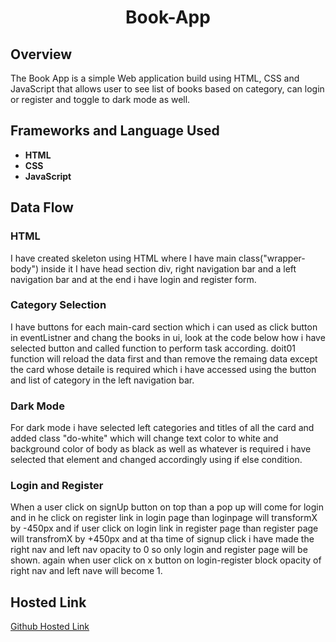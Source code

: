 # <h1 align="center">Book-App</h1>

## Overview

The Book App is a simple Web application build using HTML, CSS and JavaScript that allows user to see list of books based on category, can login or register and toggle to dark mode as well.

## Frameworks and Language Used

- **HTML**
- **CSS**
- **JavaScript**

## Data Flow

### HTML

I have created skeleton using HTML where I have main class("wrapper-body") inside it I have head section div, right navigation bar and a left navigation bar and at the end i have login and register form.

### Category Selection

I have buttons for each main-card section which i can used as click button in eventListner and chang the books in ui, look at the code below how i have selected button and called function to perform task according.
doit01 function will reload the data first and than remove the remaing data except the card whose detaile is required which i have accessed using the button and list of category in the left navigation bar.

### Dark Mode

For dark mode i have selected left categories and titles of all the card and added class "do-white" which will change text color to white and background color of body as black as well as whatever is required i have selected that element and changed accordingly using if else condition.

### Login and Register

When a user click on signUp button on top than a pop up will come for login and in he click on register link in login page than loginpage will transformX by -450px and if user click on login link in register page than register page will transfromX by +450px and at tha time of signup click i have made the right nav and left nav opacity to 0 so only login and register page will be shown.
again when user click on x button on login-register block opacity of right nav and left nave will become 1.

## Hosted Link

[Github Hosted Link](https://varunarora137.github.io/js_assignments/book_app/index.html)
